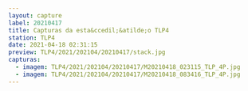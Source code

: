 ```yaml
---
layout: capture
label: 20210417
title: Capturas da esta&ccedil;&atilde;o TLP4
station: TLP4
date: 2021-04-18 02:31:15
preview: TLP4/2021/202104/20210417/stack.jpg
capturas:
  - imagem: TLP4/2021/202104/20210417/M20210418_023115_TLP_4P.jpg
  - imagem: TLP4/2021/202104/20210417/M20210418_083416_TLP_4P.jpg
---
```

